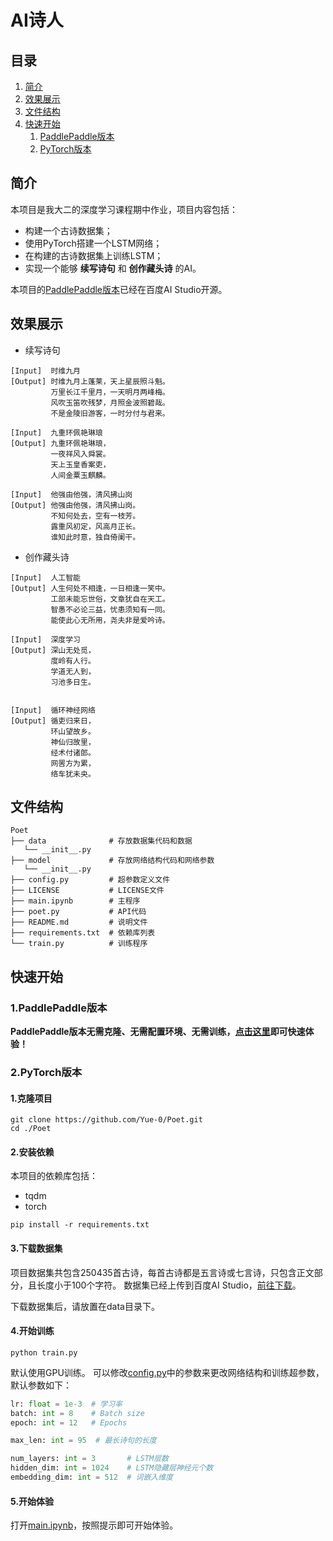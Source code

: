 # AI诗人

## 目录

1. [简介](#简介)
2. [效果展示](#效果展示)
3. [文件结构](#文件结构)
4. [快速开始](#快速开始)
   1. [PaddlePaddle版本](#1.PaddlePaddle版本)
   2. [PyTorch版本](#2.PyTorch版本)

## 简介

本项目是我大二的深度学习课程期中作业，项目内容包括：
* 构建一个古诗数据集；
* 使用PyTorch搭建一个LSTM网络；
* 在构建的古诗数据集上训练LSTM；
* 实现一个能够 __续写诗句__ 和 __创作藏头诗__ 的AI。

本项目的[PaddlePaddle版本](https://aistudio.baidu.com/aistudio/projectdetail/5313721)已经在百度AI Studio开源。

## 效果展示

* 续写诗句
```
[Input]  时维九月
[Output] 时维九月上蓬莱，天上星辰照斗魁。
         万里长江千里月，一天明月两峰梅。
         风吹玉笛吹残梦，月照金波照碧哉。
         不是金陵旧游客，一时分付与君来。

[Input]  九重环佩艳琳琅
[Output] 九重环佩艳琳琅，
         一夜祥风入舜裳。
         天上玉皇香案吏，
         人间金粟玉麒麟。

[Input]  他强由他强，清风拂山岗
[Output] 他强由他强，清风拂山岗。
         不知何处去，空有一枝芳。
         露重风初定，风高月正长。
         谁知此时意，独自倚阑干。
```

* 创作藏头诗
```
[Input]  人工智能
[Output] 人生何处不相逢，一日相逢一笑中。
         工部未能忘世俗，文章犹自在天工。
         智愚不必论三益，忧患须知有一同。
         能使此心无所用，尧夫非是爱吟诗。

[Input]  深度学习
[Output] 深山无处觅，
         度岭有人行。
         学道无人到，
         习池多日生。


[Input]  循环神经网络
[Output] 循吏归来日，
         环山望故乡。
         神仙归故里，
         经术付诸郎。
         网罟方为累，
         络车犹未央。
```

## 文件结构

```
Poet
├── data              # 存放数据集代码和数据
   └── __init__.py
├── model             # 存放网络结构代码和网络参数
   └── __init__.py
├── config.py         # 超参数定义文件
├── LICENSE           # LICENSE文件
├── main.ipynb        # 主程序
├── poet.py           # API代码
├── README.md         # 说明文件
├── requirements.txt  # 依赖库列表
└── train.py          # 训练程序
```

## 快速开始

### 1.PaddlePaddle版本

__PaddlePaddle版本无需克隆、无需配置环境、无需训练，[点击这里](https://aistudio.baidu.com/aistudio/projectdetail/5313721)即可快速体验！__

### 2.PyTorch版本

#### 1.克隆项目

```shell
git clone https://github.com/Yue-0/Poet.git
cd ./Poet
```

#### 2.安装依赖

本项目的依赖库包括：
* tqdm
* torch

```shell
pip install -r requirements.txt
```

#### 3.下载数据集

项目数据集共包含250435首古诗，每首古诗都是五言诗或七言诗，只包含正文部分，且长度小于100个字符。
数据集已经上传到百度AI Studio，[前往下载](https://aistudio.baidu.com/aistudio/datasetdetail/131509)。

下载数据集后，请放置在data目录下。

#### 4.开始训练

```shell
python train.py
```

默认使用GPU训练。
可以修改[config.py](config.py)中的参数来更改网络结构和训练超参数，默认参数如下：
```python
lr: float = 1e-3  # 学习率
batch: int = 8    # Batch size
epoch: int = 12   # Epochs

max_len: int = 95  # 最长诗句的长度

num_layers: int = 3       # LSTM层数
hidden_dim: int = 1024    # LSTM隐藏层神经元个数
embedding_dim: int = 512  # 词嵌入维度
```

#### 5.开始体验

打开[main.ipynb](main.ipynb)，按照提示即可开始体验。
